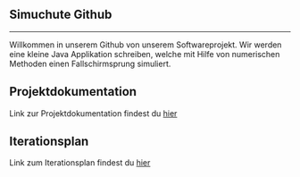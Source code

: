 Simuchute Github
----------------
----------------

Willkommen in unserem Github von unserem Softwareprojekt. Wir werden eine kleine Java Applikation schreiben, welche mit Hilfe von numerischen Methoden einen Fallschirmsprung simuliert.

Projektdokumentation
-------------------
Link zur Projektdokumentation findest du [hier](https://docs.google.com/document/d/11Ie1EBn8U-HYXSn1qVVnG9iX6UAnnmq4FEatgHvxQEg/edit)

Iterationsplan
-------------
Link zum Iterationsplan findest du [hier](https://docs.google.com/spreadsheet/ccc?key=0AmIM0eTB0zYddEFEemgtUVlNaHk5MjdwUUVIaG42TVE#gid=0)
